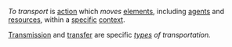 *To transport* is [action](https://github.com/gcassel/Modular-Organization-Terminology/blob/master/terms/action.md) which *moves* [elements](https://github.com/gcassel/Modular-Organization-Terminology/blob/master/terms/element.md), including [agents](https://github.com/gcassel/Modular-Organization-Terminology/blob/master/terms/agent.md) and [resources](https://github.com/gcassel/Modular-Organization-Terminology/blob/master/terms/resource.md), within a [specific](https://github.com/gcassel/Modular-Organization-Terminology/blob/master/terms/specific.md) [context](https://github.com/gcassel/Modular-Organization-Terminology/blob/master/terms/context.md).

[Transmission](https://github.com/gcassel/Modular-Organization-Terminology/blob/master/terms/transmit.md) and [transfer](https://github.com/gcassel/Modular-Organization-Terminology/blob/master/terms/transfer.md) are specific *[types](https://github.com/gcassel/Modular-Organization-Terminology/blob/master/terms/type.md) of transportation.*


